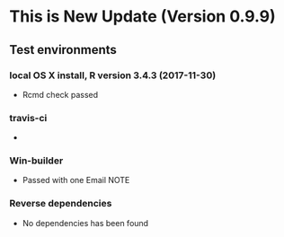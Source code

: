 # This is New Update (Version 0.9.9)
## Test environments

### local OS X install, R version 3.4.3 (2017-11-30)
* Rcmd check passed 

### travis-ci 
*

### Win-builder
* Passed with one Email NOTE


### Reverse dependencies
* No dependencies has been found






